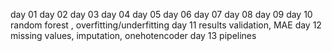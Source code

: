 day 01
day 02
day 03
day 04
day 05
day 06
day 07
day 08
day 09
day 10  random forest , overfitting/underfitting
day 11  results validation, MAE
day 12  missing values, imputation, onehotencoder 
day 13  pipelines
